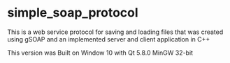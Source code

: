 # simple_soap_protocol

This is a web service protocol for saving and loading files that 
was created using gSOAP and an implemented server and client application in C++

This version was Built on Window 10 with Qt 5.8.0 MinGW 32-bit
